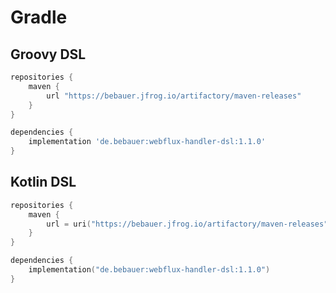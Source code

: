 # Gradle

## Groovy DSL

```groovy
repositories {
    maven {
        url "https://bebauer.jfrog.io/artifactory/maven-releases"
    }
}

dependencies {
    implementation 'de.bebauer:webflux-handler-dsl:1.1.0'
}
```

## Kotlin DSL

```kotlin
repositories {
    maven {
        url = uri("https://bebauer.jfrog.io/artifactory/maven-releases")
    }
}

dependencies {
    implementation("de.bebauer:webflux-handler-dsl:1.1.0")
}
```